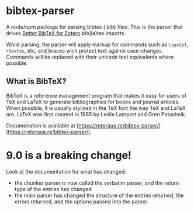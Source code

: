 # bibtex-parser

A node/npm package for parsing bibtex (.bib) files. This is the parser that drives [Better BibTeX for Zotero](https://retorque.re/zotero-better-bibtex/) bib(la)tex imports.

While parsing, the parser will apply markup for commands such as `\textbf`, `\textsc`, etc, and braces wich protect text against case-changes. Commands will be replaced with their unicode text equivalents where possible.

## What is BibTeX?

BibTeX is a reference management program that makes it easy for users of TeX and LaTeX to generate bibliographies for books and journal articles. When possible, it is usually stylized in the TeX font the way TeX and LaTeX are. LaTeX was first created in 1985 by Leslie Lamport and Oren Patashnik.

Documenation is available at [https://retorque.re/bibtex-parser/](https://retorque.re/bibtex-parser/).

# 9.0 is a breaking change!

Look at the documentation for what has changed:

* the chunker parser is now called the verbatim parser, and the return type of the entries has changed
* the main parser has changed the structure of the entries returned, the errors returned, and the options passed into the parser
